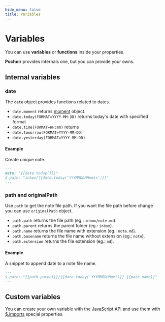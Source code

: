 ```yaml
---
hide_menu: false
title: Variables
---
```

# Variables

You can use **variables** or **functions** inside your properties.

**Pochoir** provides internals one, but you can provide your owns.

## Internal variables

### date

The `date` object provides functions related to dates.

- `date.moment` returns [moment](https://momentjs.com/) object.
- `date.today(FORMAT=YYYY-MM-DD)` returns today's date with specified format
- `date.time(FORMAT=HH:mm)` returns 
- `date.tomorrow(FORMAT=YYYY-MM-DD)`
- `date.yesterday(FORMAT=YYYY-MM-DD)`

#### Example

Create unique note.

```md
---
date: "{{date.today()}}"
$.path: "inbox/{{date.today('YYYMMDDHHmmss')}}"
---
```

### path and originalPath

Use `path` to get the note file path. If you want the file path before change you can use `originalPath` object.

- `path.path` returns the file path (eg.: `inbox/note.md`).
- `path.parent` returns the parent folder (eg.: `inbox`).
- `path.name` returns the file name with extension (eg.: `note.md`).
- `path.basename` returns the file name without extension (eg.: `note`).
- `path.extension` returns the file extension (eg.: `md`).

#### Example

A snippet to append date to a note file name.

```md
---
$.path: "{{path.parent}}/{{date.today('YYYMMDDHHmm')}} {{path.name}}"
---
```

## Custom variables

You can create your own variable with the [JavaScript API](/javascript/) and use them with [$.imports](/special-properties/imports/) special properties.
